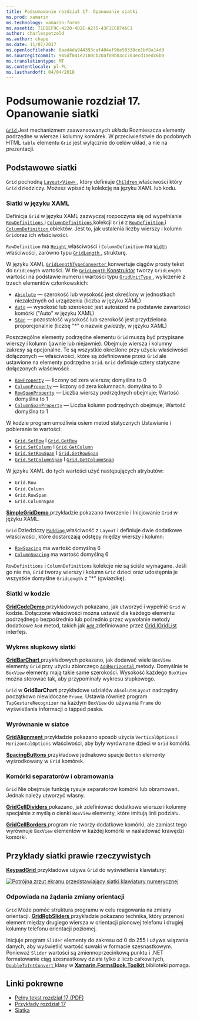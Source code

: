 ```yaml
---
title: Podsumowanie rozdział 17. Opanowanie siatki
ms.prod: xamarin
ms.technology: xamarin-forms
ms.assetid: 71EDEF9C-4220-4D2E-A235-43F1EC8746C1
author: charlespetzold
ms.author: chape
ms.date: 11/07/2017
ms.openlocfilehash: 6aad4da944393caf404af96e50330ce1bf8a14d9
ms.sourcegitcommit: 945df041e2180cb20af08b83cc703ecd1aedc6b0
ms.translationtype: MT
ms.contentlocale: pl-PL
ms.lasthandoff: 04/04/2018
---
```

# <a name="summary-of-chapter-17-mastering-the-grid"></a>Podsumowanie rozdział 17. Opanowanie siatki

[ `Grid` ](https://developer.xamarin.com/api/type/Xamarin.Forms.Grid/) Jest mechanizmem zaawansowanych układu Rozmieszcza elementy podrzędne w wiersze i kolumny komórek. W przeciwieństwie do podobnych HTML `table` elementu `Grid` jest wyłącznie do celów układ, a nie na prezentacji.

## <a name="the-basic-grid"></a>Podstawowe siatki

`Grid` pochodną [ `Layout<View>` ](https://developer.xamarin.com/api/type/Xamarin.Forms.Layout%3CT%3E/), który definiuje [ `Children` ](https://developer.xamarin.com/api/property/Xamarin.Forms.Layout%3CT%3E.Children/) właściwości który `Grid` dziedziczy. Możesz wpisać tę kolekcję na języku XAML lub kodu.

### <a name="the-grid-in-xaml"></a>Siatki w języku XAML

Definicja `Grid` w języku XAML zazwyczaj rozpoczyna się od wypełnianie [ `RowDefinitions` ](https://developer.xamarin.com/api/property/Xamarin.Forms.Grid.RowDefinitions/) i [ `ColumnDefinitions` ](https://developer.xamarin.com/api/property/Xamarin.Forms.Grid.ColumnDefinitions/) kolekcji `Grid` z [ `RowDefinition` ](https://developer.xamarin.com/api/type/Xamarin.Forms.RowDefinition/) i [ `ColumnDefinition` ](https://developer.xamarin.com/api/type/Xamarin.Forms.ColumnDefinition/) obiektów. Jest to, jak ustalenia liczby wierszy i kolumn `Grid`oraz ich właściwości.

`RowDefinition` ma [ `Height` ](https://developer.xamarin.com/api/property/Xamarin.Forms.RowDefinition.Height/) właściwości i `ColumnDefinition` ma [ `Width` ](https://developer.xamarin.com/api/property/Xamarin.Forms.ColumnDefinition.Width/) właściwości, zarówno typu [ `GridLength` ](https://developer.xamarin.com/api/type/Xamarin.Forms.GridLength/), strukturę.

W języku XAML [ `GridLengthTypeConverter` ](https://developer.xamarin.com/api/type/Xamarin.Forms.GridLengthTypeConverter/) konwertuje ciągów prosty tekst do `GridLength` wartości. W tle [ `GridLength` Konstruktor](https://developer.xamarin.com/api/constructor/Xamarin.Forms.GridLength.GridLength/p/System.Double/Xamarin.Forms.GridUnitType/) tworzy `GridLength` wartości na podstawie numeru i wartości typu [ `GridUnitType` ](https://developer.xamarin.com/api/type/Xamarin.Forms.GridUnitType/), wyliczenie z trzech elementów członkowskich:

- [`Absolute`](https://developer.xamarin.com/api/field/Xamarin.Forms.GridUnitType.Absolute/) &mdash; szerokość lub wysokość jest określony w jednostkach niezależnych od urządzenia (liczba w języku XAML)
- [`Auto`](https://developer.xamarin.com/api/field/Xamarin.Forms.GridUnitType.Auto/) &mdash; wysokość lub szerokość jest autosized na podstawie zawartości komórki ("Auto" w języku XAML)
- [`Star`](https://developer.xamarin.com/api/field/Xamarin.Forms.GridUnitType.Star/) &mdash; pozostałość wysokość lub szerokość jest przydzielona proporcjonalnie (liczbę "\*" o nazwie *gwiazdy*, w języku XAML)

Poszczególne elementy podrzędne elementu `Grid` muszą być przypisane wierszy i kolumn (jawnie lub niejawnie). Obejmuje wiersza i kolumny zakresy są opcjonalne. Te są wszystkie określone przy użyciu właściwości dołączonych &mdash; właściwości, które są zdefiniowane przez `Grid` ale ustawione na elementy podrzędne `Grid`. `Grid` definiuje cztery statyczne dołączonych właściwości:

- [`RowProperty`](https://developer.xamarin.com/api/field/Xamarin.Forms.Grid.RowProperty/) &mdash; liczony od zera wiersza; domyślna to 0
- [`ColumnProperty`](https://developer.xamarin.com/api/field/Xamarin.Forms.Grid.ColumnProperty/) &mdash; liczony od zera kolumnach. domyślna to 0
- [`RowSpanProperty`](https://developer.xamarin.com/api/field/Xamarin.Forms.Grid.RowSpanProperty/) &mdash; Liczba wierszy podrzędnych obejmuje; Wartość domyślna to 1
- [`ColumnSpanProperty`](https://developer.xamarin.com/api/field/Xamarin.Forms.Grid.ColumnSpanProperty/) &mdash; Liczba kolumn podrzędnych obejmuje; Wartość domyślna to 1

W kodzie program umożliwia osiem metod statycznych Ustawianie i pobieranie te wartości:

- [`Grid.SetRow`](https://developer.xamarin.com/api/member/Xamarin.Forms.Grid.SetRow/p/Xamarin.Forms.BindableObject/System.Int32/) I [`Grid.GetRow`](https://developer.xamarin.com/api/member/Xamarin.Forms.Grid.GetRow/p/Xamarin.Forms.BindableObject/)
- [`Grid.SetColumn`](https://developer.xamarin.com/api/member/Xamarin.Forms.Grid.SetColumn/p/Xamarin.Forms.BindableObject/System.Int32/) I [`Grid.GetColumn`](https://developer.xamarin.com/api/member/Xamarin.Forms.Grid.GetColumn/p/Xamarin.Forms.BindableObject/)
- [`Grid.SetRowSpan`](https://developer.xamarin.com/api/member/Xamarin.Forms.Grid.SetRowSpan/p/Xamarin.Forms.BindableObject/System.Int32/) I [`Grid.GetRowSpan`](https://developer.xamarin.com/api/member/Xamarin.Forms.Grid.GetRowSpan/p/Xamarin.Forms.BindableObject/)
- [`Grid.SetColumnSpan`](https://developer.xamarin.com/api/member/Xamarin.Forms.Grid.SetColumnSpan/p/Xamarin.Forms.BindableObject/System.Int32/) I [`Grid.GetColumnSpan`](https://developer.xamarin.com/api/member/Xamarin.Forms.Grid.GetColumnSpan/p/Xamarin.Forms.BindableObject/)

W języku XAML do tych wartości użyć następujących atrybutów:

- `Grid.Row`
- `Grid.Column`
- `Grid.RowSpan`
- `Grid.ColumnSpan`

[ **SimpleGridDemo** ](https://github.com/xamarin/xamarin-forms-book-samples/tree/master/Chapter17/SimpleGridDemo) przykładzie pokazano tworzenie i Inicjowanie `Grid` w języku XAML.

`Grid` Dziedziczy [ `Padding` ](https://developer.xamarin.com/api/property/Xamarin.Forms.Layout.Padding/) właściwość z `Layout` i definiuje dwie dodatkowe właściwości, które dostarczają odstępy między wierszy i kolumn:

- [`RowSpacing`](https://developer.xamarin.com/api/property/Xamarin.Forms.Grid.RowSpacing/) ma wartość domyślną 6
- [`ColumnSpacing`](https://developer.xamarin.com/api/property/Xamarin.Forms.Grid.ColumnSpacing/) ma wartość domyślną 6

`RowDefinitions` i `ColumnDefinitions` kolekcje nie są ściśle wymagane. Jeśli go nie ma, `Grid` tworzy wierszy i kolumn `Grid` dzieci oraz udostępnia je wszystkie domyślne `GridLength` z "\*" (gwiazdkę).

### <a name="the-grid-in-code"></a>Siatki w kodzie

[ **GridCodeDemo** ](https://github.com/xamarin/xamarin-forms-book-samples/tree/master/Chapter17/GridCodeDemo) przykładowych pokazano, jak utworzyć i wypełnić `Grid` w kodzie. Dołączone właściwości można ustawić dla każdego elementu podrzędnego bezpośrednio lub pośrednio przez wywołanie metody dodatkowe `Add` metod, takich jak [ `Add` ](https://developer.xamarin.com/api/member/Xamarin.Forms.Grid+IGridList%3CT%3E.Add/p/Xamarin.Forms.View/System.Int32/System.Int32/System.Int32/System.Int32/) zdefiniowane przez [Grid.IGridList<T> ](https://developer.xamarin.com/api/type/Xamarin.Forms.Grid+IGridList%3CT%3E/) interfejs.

### <a name="the-grid-bar-chart"></a>Wykres słupkowy siatki

[ **GridBarChart** ](https://github.com/xamarin/xamarin-forms-book-samples/tree/master/Chapter17/GridBarChart) przykładowych pokazano, jak dodawać wiele `BoxView` elementy `Grid` przy użyciu zbiorczego [ `AddHorizontal` ](https://developer.xamarin.com/api/member/Xamarin.Forms.Grid+IGridList%3CT%3E.AddHorizontal/p/System.Collections.Generic.IEnumerable%7BXamarin.Forms.View%7D/) metody. Domyślnie te `BoxView` elementy mają takie same szerokości. Wysokość każdego `BoxView` można sterować tak, aby przypominały wykresu słupkowego.

`Grid` w **GridBarChart** przykładowe udziałów `AbsoluteLayout` nadrzędny początkowo niewidoczne `Frame`. Ustawia również program `TapGestureRecognizer` na każdym `BoxView` do używania `Frame` do wyświetlania informacji o tapped paska.

### <a name="alignment-in-the-grid"></a>Wyrównanie w siatce

[ **GridAlignment** ](https://github.com/xamarin/xamarin-forms-book-samples/tree/master/Chapter17/GridAlignment) przykładzie pokazano sposób użycia `VerticalOptions` i `HorizontalOptions` właściwości, aby były wyrównane dzieci w `Grid` komórki.

[ **SpacingButtons** ](https://github.com/xamarin/xamarin-forms-book-samples/tree/master/Chapter17/SpacingButtons) przykładowe jednakowo spacje `Button` elementy wyśrodkowany w `Grid` komórek.

### <a name="cell-dividers-and-borders"></a>Komórki separatorów i obramowania

`Grid` Nie obejmuje funkcję rysuje separatorów komórki lub obramowań. Jednak należy utworzyć własny.

[ **GridCellDividers** ](https://github.com/xamarin/xamarin-forms-book-samples/tree/master/Chapter17/GridCellDividers) pokazano, jak zdefiniować dodatkowe wiersze i kolumny specjalnie z myślą o cienki `BoxView` elementy, które imitują linii podziału.

[ **GridCellBorders** ](https://github.com/xamarin/xamarin-forms-book-samples/tree/master/Chapter17/GridCellBorders) program nie tworzy dodatkowe komórki, ale zamiast tego wyrównuje `BoxView` elementów w każdej komórki w naśladować krawędzi komórki.

## <a name="almost-real-life-grid-examples"></a>Przykłady siatki prawie rzeczywistych

[ **KeypadGrid** ](https://github.com/xamarin/xamarin-forms-book-samples/tree/master/Chapter17/KeypadGrid) przykładowe używa `Grid` do wyświetlenia klawiatury:

[![Potrójna zrzut ekranu przedstawiający siatki klawiatury numerycznej](images/ch17fg12-small.png "siatki klawiatury numerycznej")](images/ch17fg12-large.png#lightbox "siatki klawiatury numerycznej")

### <a name="responding-to-orientation-changes"></a>Odpowiada na żądania zmiany orientacji

`Grid` Może pomóc struktura programu w celu reagowania na zmiany orientacji. [ **GridRgbSliders** ](https://github.com/xamarin/xamarin-forms-book-samples/tree/master/Chapter17/GridRgbSliders) przykładzie pokazano technika, który przenosi element między drugiego wiersza w orientacji pionowej telefonu i drugiej kolumny telefonu orientacji poziomej.

Inicjuje program `Slider` elementy do zakresu od 0 do 255 i używa wiązania danych, aby wyświetlić wartość suwaki w formacie szesnastkowym. Ponieważ `Slider` wartości są zmiennoprzecinkową punktu i .NET formatowanie ciąg szesnastkowy działa tylko z liczb całkowitych, [ `DoubleToIntConvert` ](https://github.com/xamarin/xamarin-forms-book-samples/blob/master/Libraries/Xamarin.FormsBook.Toolkit/Xamarin.FormsBook.Toolkit/DoubleToIntConverter.cs) klasy w [ **Xamarin.FormsBook.Toolkit** ](https://github.com/xamarin/xamarin-forms-book-samples/tree/master/Libraries/Xamarin.FormsBook.Toolkit) biblioteki pomaga.



## <a name="related-links"></a>Linki pokrewne

- [Pełny tekst rozdział 17 (PDF)](https://download.xamarin.com/developer/xamarin-forms-book/XamarinFormsBook-Ch17-Apr2016.pdf)
- [Przykłady rozdział 17](https://github.com/xamarin/xamarin-forms-book-samples/tree/master/Chapter17)
- [Siatka](~/xamarin-forms/user-interface/layouts/grid.md)
